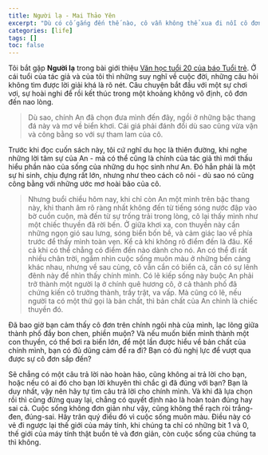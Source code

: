 ```yaml
---
title: Người lạ - Mai Thảo Yên
excerpt: "Dù có cố gắng đến thế nào, cô vẫn không thể xua đi nỗi cô đơn, trống trải. Nơi đây có lẽ sẽ không bao giờ dành cho cô."
categories: [life]
tags: []
toc: false
---
```



Tôi bắt gặp **Người lạ** trong bài giới thiệu [Văn học tuổi 20 của báo Tuổi trẻ](https://tuoitre.vn/van-hoc-tuoi-20-lan-thu-6-nguoi-tre-tren-duong-toi-di-tim-toi-20181224093228485.htm).
Ở cái tuổi của tác giả và của tôi thì những suy nghĩ về cuộc đời, những câu hỏi không tìm được lời giải khá là rõ nét. Câu chuyện bắt đầu với một sự chơi vơi, sự hoài nghi để rồi kết thúc trong một khoảng không vô định, cô đơn đến nao lòng.
> Dù sao, chính An đã chọn đưa mình đến đây, ngồi ở những bậc thang đá này và mơ về biển khơi. Cái giá phải đánh đổi dù sao cũng vừa vặn và công bằng so với sự tham lam của cô.


Trước khi đọc cuốn sách này, tôi cứ nghĩ du học là thiên đường, khi nghe những lời tâm sự của An - mà có thể cũng là chính của tác giả thì mới thấu hiểu phần nào của sống của những du học sinh như An. Đó hẳn phải là một sự hi sinh, chịu đựng rất lớn, nhưng như theo cách cô nói - dù sao nó cũng công bằng với những ước mơ hoài bão của cô.

> Nhưng buổi chiều hôm nay, khi chỉ còn An một mình trên bậc thang này, khi thanh âm rõ ràng nhất không đến từ tiếng sóng nước đập vào bờ cuồn cuộn, mà đến từ sự trống trải trong lòng, cô lại thấy mình như một chiếc thuyền đã rời bến. Ở giữa khơi xa, con thuyền này cần những ngọn gió sau lưng, sóng biển bốn bề, và cảm giác lao về phía trước để thấy mình toàn vẹn. Kể cả khi không rõ điểm đến là đâu. Kể cả khi có thể chẳng có điểm đến nào dành cho nó. An có thể đi rất nhiều chân trời, ngắm nhìn cuộc sống muôn màu ở những bến cảng khác nhau, nhưng về sau cùng, cô vẫn cần có biển cả, cần có sự lênh đênh này để nhìn thấy chính mình. Có lẽ kiếp sống này buộc An phải trở thành một người lạ ở chính quê hương cô, ở cả thành phố đã chứng kiến cô trưởng thành, trầy trật, va vấp. Mà cũng có lẽ, nếu người ta có một thứ gọi là bản chất, thì bản chất của An chình là chiếc thuyền đó.

Đã bao giờ bạn cảm thấy cô đơn trên chính ngôi nhà của mình, lạc lõng giữa thành phố đầy bon chen, phiền muộn? Và nếu muốn biến mình thành một con thuyền, có thể bơi ra biển lớn, để một lần được hiểu về bản chất của chính mình, bạn có đủ dũng cảm để ra đi? Bạn có đủ nghị lực để vượt qua được sự cô đơn sắp đến?


Sẽ chẳng có một câu trả lời nào hoàn hảo, cũng không ai trả lời cho bạn, hoặc nếu có ai đó cho bạn lời khuyên thì chắc gì đã đúng với bạn? Bạn là duy nhất, vậy nên hãy tự tìm câu trả lời cho chính mình. Và khi đã lựa chọn rồi thì cũng đừng quay lại, chẳng có quyết định nào là hoàn toàn đúng hay sai cả. Cuộc sống không đơn giản như vậy, cũng không thể rạch ròi trắng-đen, đúng-sai. Hãy trân quý điều đó vì cuộc sống muôn màu. Điều này có vẻ đi ngược lại thế giới của máy tính, khi chúng ta chỉ có những bit 1 và 0, thế giới của máy tính thật buồn tẻ và đơn giản, còn cuộc sống của chúng ta thì không.